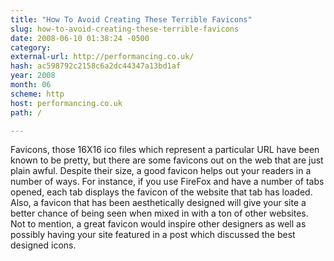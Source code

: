 ```yaml
---
title: "How To Avoid Creating These Terrible Favicons"
slug: how-to-avoid-creating-these-terrible-favicons
date: 2008-06-10 01:38:24 -0500
category: 
external-url: http://performancing.co.uk/
hash: ac598792c2158c6a2dc44347a13bd1af
year: 2008
month: 06
scheme: http
host: performancing.co.uk
path: /

---
```


Favicons, those 16X16 ico files which represent a particular URL have been known to be pretty, but there are some favicons out on the web that are just plain awful. Despite their size, a good favicon helps out your readers in a number of ways. For instance, if you use FireFox and have a number of tabs opened, each tab displays the favicon of the website that tab has loaded. Also, a favicon that has been aesthetically designed will give your site a better chance of being seen when mixed in with a ton of other websites. Not to mention, a great favicon would inspire other designers as well as possibly having your site featured in a post which discussed the best designed icons.
